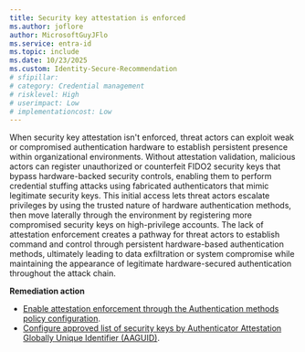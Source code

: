 ```yaml
---
title: Security key attestation is enforced
ms.author: joflore
author: MicrosoftGuyJFlo
ms.service: entra-id
ms.topic: include
ms.date: 10/23/2025
ms.custom: Identity-Secure-Recommendation
# sfipillar: 
# category: Credential management
# risklevel: High
# userimpact: Low
# implementationcost: Low
---
```

When security key attestation isn't enforced, threat actors can exploit weak or compromised authentication hardware to establish persistent presence within organizational environments. Without attestation validation, malicious actors can register unauthorized or counterfeit FIDO2 security keys that bypass hardware-backed security controls, enabling them to perform credential stuffing attacks using fabricated authenticators that mimic legitimate security keys. This initial access lets threat actors escalate privileges by using the trusted nature of hardware authentication methods, then move laterally through the environment by registering more compromised security keys on high-privilege accounts. The lack of attestation enforcement creates a pathway for threat actors to establish command and control through persistent hardware-based authentication methods, ultimately leading to data exfiltration or system compromise while maintaining the appearance of legitimate hardware-secured authentication throughout the attack chain. 

**Remediation action**

- [Enable attestation enforcement through the Authentication methods policy configuration](/entra/identity/authentication/how-to-enable-passkey-fido2#enable-passkey-fido2-authentication-method).
- [Configure approved list of security keys by Authenticator Attestation Globally Unique Identifier (AAGUID)](/entra/identity/authentication/concept-fido2-hardware-vendor).
